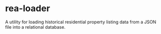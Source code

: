 # rea-loader
A utility for loading historical residential property listing data from a JSON file into a relational database.
